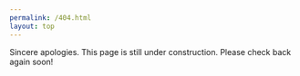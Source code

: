 ```yaml
---
permalink: /404.html
layout: top
---
```

Sincere apologies.  This page is still under construction.  Please check back again soon!
